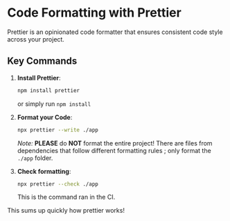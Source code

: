 # Code Formatting with Prettier

Prettier is an opinionated code formatter that ensures consistent code style across your project.

## Key Commands

1. **Install Prettier**:

   ```bash
   npm install prettier
   ```

   or simply run `npm install`

2. **Format your Code**:

   ```bash
   npx prettier --write ./app
   ```

   *Note:* **PLEASE** do **NOT** format the entire project! There are files from dependencies that follow different formatting rules ; only format the `./app` folder.

3. **Check formatting**:

   ```bash
   npx prettier --check ./app
   ```

   This is the command ran in the CI.

This sums up quickly how prettier works!
